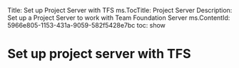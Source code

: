 Title: Set up Project Server with TFS
ms.TocTitle: Project Server
Description: Set up a Project Server to work with Team Foundation Server
ms.ContentId: 5966e805-1153-431a-9059-582f5428e7bc
toc: show

# Set up project server with TFS